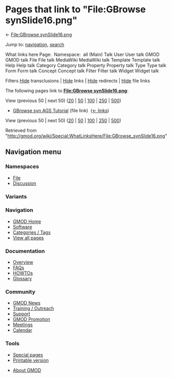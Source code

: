 <div id="mw-page-base" class="noprint">

</div>

<div id="mw-head-base" class="noprint">

</div>

<div id="content" class="mw-body" role="main">

<span id="top"></span>

<div id="mw-js-message" style="display:none;">

</div>



# <span dir="auto">Pages that link to "File:GBrowse synSlide16.png"</span>

<div id="bodyContent">

<div id="contentSub">

← [File:GBrowse
synSlide16.png](/wiki/File:GBrowse_synSlide16.png "File:GBrowse synSlide16.png")

</div>

<div id="jump-to-nav" class="mw-jump">

Jump to: [navigation](#mw-navigation), [search](#p-search)

</div>

<div id="mw-content-text">

What links here Page:  Namespace:  all (Main) Talk User User talk GMOD
GMOD talk File File talk MediaWiki MediaWiki talk Template Template talk
Help Help talk Category Category talk Property Property talk Type Type
talk Form Form talk Concept Concept talk Filter Filter talk Widget
Widget talk

Filters
[Hide](/mediawiki/index.php?title=Special:WhatLinksHere/File:GBrowse_synSlide16.png&hidetrans=1 "Special:WhatLinksHere/File:GBrowse synSlide16.png")
transclusions \|
[Hide](/mediawiki/index.php?title=Special:WhatLinksHere/File:GBrowse_synSlide16.png&hidelinks=1 "Special:WhatLinksHere/File:GBrowse synSlide16.png")
links \|
[Hide](/mediawiki/index.php?title=Special:WhatLinksHere/File:GBrowse_synSlide16.png&hideredirs=1 "Special:WhatLinksHere/File:GBrowse synSlide16.png")
redirects \|
[Hide](/mediawiki/index.php?title=Special:WhatLinksHere/File:GBrowse_synSlide16.png&hideimages=1 "Special:WhatLinksHere/File:GBrowse synSlide16.png")
file links

The following pages link to **[File:GBrowse
synSlide16.png](/wiki/File:GBrowse_synSlide16.png "File:GBrowse synSlide16.png")**:

View (previous 50 \| next 50)
([20](/mediawiki/index.php?title=Special:WhatLinksHere/File:GBrowse_synSlide16.png&limit=20 "Special:WhatLinksHere/File:GBrowse synSlide16.png")
\|
[50](/mediawiki/index.php?title=Special:WhatLinksHere/File:GBrowse_synSlide16.png&limit=50 "Special:WhatLinksHere/File:GBrowse synSlide16.png")
\|
[100](/mediawiki/index.php?title=Special:WhatLinksHere/File:GBrowse_synSlide16.png&limit=100 "Special:WhatLinksHere/File:GBrowse synSlide16.png")
\|
[250](/mediawiki/index.php?title=Special:WhatLinksHere/File:GBrowse_synSlide16.png&limit=250 "Special:WhatLinksHere/File:GBrowse synSlide16.png")
\|
[500](/mediawiki/index.php?title=Special:WhatLinksHere/File:GBrowse_synSlide16.png&limit=500 "Special:WhatLinksHere/File:GBrowse synSlide16.png"))

- [GBrowse syn AGS
  Tutorial](/wiki/GBrowse_syn_AGS_Tutorial "GBrowse syn AGS Tutorial")
  (file link) ‎ <span class="mw-whatlinkshere-tools">([←
  links](/mediawiki/index.php?title=Special:WhatLinksHere&target=GBrowse+syn+AGS+Tutorial "Special:WhatLinksHere"))</span>

View (previous 50 \| next 50)
([20](/mediawiki/index.php?title=Special:WhatLinksHere/File:GBrowse_synSlide16.png&limit=20 "Special:WhatLinksHere/File:GBrowse synSlide16.png")
\|
[50](/mediawiki/index.php?title=Special:WhatLinksHere/File:GBrowse_synSlide16.png&limit=50 "Special:WhatLinksHere/File:GBrowse synSlide16.png")
\|
[100](/mediawiki/index.php?title=Special:WhatLinksHere/File:GBrowse_synSlide16.png&limit=100 "Special:WhatLinksHere/File:GBrowse synSlide16.png")
\|
[250](/mediawiki/index.php?title=Special:WhatLinksHere/File:GBrowse_synSlide16.png&limit=250 "Special:WhatLinksHere/File:GBrowse synSlide16.png")
\|
[500](/mediawiki/index.php?title=Special:WhatLinksHere/File:GBrowse_synSlide16.png&limit=500 "Special:WhatLinksHere/File:GBrowse synSlide16.png"))

</div>

<div class="printfooter">

Retrieved from
"<http://gmod.org/wiki/Special:WhatLinksHere/File:GBrowse_synSlide16.png>"

</div>

<div id="catlinks" class="catlinks catlinks-allhidden">

</div>

<div class="visualClear">

</div>

</div>

</div>

<div id="mw-navigation">

## Navigation menu

<div id="mw-head">



<div id="left-navigation">

<div id="p-namespaces" class="vectorTabs" role="navigation"
aria-labelledby="p-namespaces-label">

### Namespaces

- <span id="ca-nstab-image"><a href="/wiki/File:GBrowse_synSlide16.png" accesskey="c"
  title="View the file page [c]">File</a></span>
- <span id="ca-talk"><a
  href="/mediawiki/index.php?title=File_talk:GBrowse_synSlide16.png&amp;action=edit&amp;redlink=1"
  accesskey="t"
  title="Discussion about the content page [t]">Discussion</a></span>

</div>

<div id="p-variants" class="vectorMenu emptyPortlet" role="navigation"
aria-labelledby="p-variants-label">

### 

### Variants[](#)

<div class="menu">

</div>

</div>

</div>

<div id="right-navigation">





</div>



</div>

</div>

</div>

<div id="mw-panel">

<div id="p-logo" role="banner">

<a href="/wiki/Main_Page"
style="background-image: url(http://gmod.org/images/GMOD-cogs.png);"
title="Visit the main page"></a>

</div>

<div id="p-Navigation" class="portal" role="navigation"
aria-labelledby="p-Navigation-label">

### Navigation

<div class="body">

- <span id="n-GMOD-Home">[GMOD Home](/wiki/Main_Page)</span>
- <span id="n-Software">[Software](/wiki/GMOD_Components)</span>
- <span id="n-Categories-.2F-Tags">[Categories /
  Tags](/wiki/Categories)</span>
- <span id="n-View-all-pages">[View all
  pages](/wiki/Special:AllPages)</span>

</div>

</div>

<div id="p-Documentation" class="portal" role="navigation"
aria-labelledby="p-Documentation-label">

### Documentation

<div class="body">

- <span id="n-Overview">[Overview](/wiki/Overview)</span>
- <span id="n-FAQs">[FAQs](/wiki/Category:FAQ)</span>
- <span id="n-HOWTOs">[HOWTOs](/wiki/Category:HOWTO)</span>
- <span id="n-Glossary">[Glossary](/wiki/Glossary)</span>

</div>

</div>

<div id="p-Community" class="portal" role="navigation"
aria-labelledby="p-Community-label">

### Community

<div class="body">

- <span id="n-GMOD-News">[GMOD News](/wiki/GMOD_News)</span>
- <span id="n-Training-.2F-Outreach">[Training /
  Outreach](/wiki/Training_and_Outreach)</span>
- <span id="n-Support">[Support](/wiki/Support)</span>
- <span id="n-GMOD-Promotion">[GMOD
  Promotion](/wiki/GMOD_Promotion)</span>
- <span id="n-Meetings">[Meetings](/wiki/Meetings)</span>
- <span id="n-Calendar">[Calendar](/wiki/Calendar)</span>

</div>

</div>

<div id="p-tb" class="portal" role="navigation"
aria-labelledby="p-tb-label">

### Tools

<div class="body">

- <span id="t-specialpages"><a href="/wiki/Special:SpecialPages" accesskey="q"
  title="A list of all special pages [q]">Special pages</a></span>
- <span id="t-print"><a
  href="/mediawiki/index.php?title=Special:WhatLinksHere/File:GBrowse_synSlide16.png&amp;printable=yes"
  rel="alternate" accesskey="p"
  title="Printable version of this page [p]">Printable version</a></span>

</div>

</div>

</div>

</div>

<div id="footer" role="contentinfo">

- <span id="footer-places-about">[About
  GMOD](/wiki/GMOD:About "GMOD:About")</span>

<!-- -->






</div>

